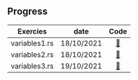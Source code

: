 
## Progress
| Exercies          | date  | Code |
| :---------------: | :-------: | :---------: |
| variables1.rs | 18/10/2021    | [:link:](./variables1.md) |
| variables2.rs | 18/10/2021    | [:link:](./variables2.md) |
| variables3.rs | 19/10/2021    | [:link:](./variables3.md) |